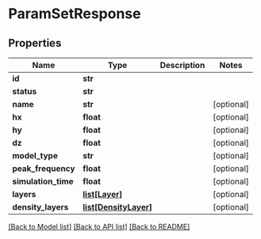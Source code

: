 # ParamSetResponse

## Properties
Name | Type | Description | Notes
------------ | ------------- | ------------- | -------------
**id** | **str** |  | 
**status** | **str** |  | 
**name** | **str** |  | [optional] 
**hx** | **float** |  | [optional] 
**hy** | **float** |  | [optional] 
**dz** | **float** |  | [optional] 
**model_type** | **str** |  | [optional] 
**peak_frequency** | **float** |  | [optional] 
**simulation_time** | **float** |  | [optional] 
**layers** | [**list[Layer]**](Layer.md) |  | [optional] 
**density_layers** | [**list[DensityLayer]**](DensityLayer.md) |  | [optional] 

[[Back to Model list]](../README.md#documentation-for-models) [[Back to API list]](../README.md#documentation-for-api-endpoints) [[Back to README]](../README.md)

